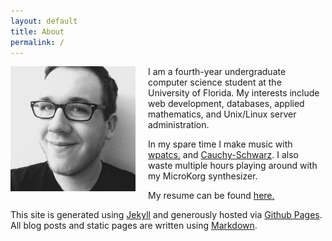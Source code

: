 ```yaml
---
layout: default
title: About
permalink: /
---
```


<img src="img/me.jpg" width="200" align="left" style="padding-right:20px;"> I am
a fourth-year undergraduate computer science student at the University of
Florida. My interests include web development, databases, applied mathematics,
and Unix/Linux server administration.

In my spare time I make music with [wpatcs.](http://wpatcs.bandcamp.com) and
[Cauchy-Schwarz](http://cauchyschwarz.bandcamp.com). I also waste multiple hours
playing around with my MicroKorg synthesizer.

My resume can be found [here.](img/Resume.pdf)

This site is generated using [Jekyll](http://jekyllrb.com/) and generously
hosted via [Github Pages](https://pages.github.com/). All blog posts and static pages are written using [Markdown](http://daringfireball.net/projects/markdown/).
